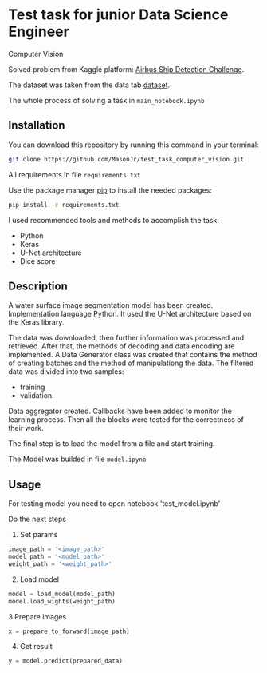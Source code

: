 # Test task for junior Data Science Engineer

Computer Vision

Solved problem from Kaggle platform: [Airbus Ship Detection Challenge](https://www.kaggle.com/c/airbus-ship-detection).

The dataset was taken from the data tab [dataset](https://www.kaggle.com/c/airbus-ship-detection/data).

The whole process of solving a task in ```main_notebook.ipynb```

## Installation

You can download this repository by running this command in your terminal:
```bash
git clone https://github.com/MasonJr/test_task_computer_vision.git
```

All requirements in file ```requirements.txt```

Use the package manager [pip](https://pip.pypa.io/en/stable/) to install the needed packages:

```bash
pip install -r requirements.txt
```
I used recommended tools and methods to accomplish the task:
* Python
* Keras
* U-Net architecture
* Dice score

## Description
A water surface image segmentation model has been created.
Implementation language Python. It used the U-Net architecture based on the Keras library.

The data was downloaded, then further information was processed and retrieved. After that, the methods of decoding and data encoding are implemented. A Data Generator class was created that contains the method of creating batches and the method of manipulationg the data.
The filtered data was divided into two samples:
* training
* validation.

Data aggregator created. Callbacks have been added to monitor the learning process. Then all the blocks were tested for the correctness of their work.

The final step is to load the model from a file and start training.

The Model was builded in file ```model.ipynb```


## Usage
For testing model you need to open notebook 'test_model.ipynb'

Do the next steps

1. Set params
```python
image_path = '<image_path>'
model_path = '<model_path>'
weight_path = '<weight_path>'
```
2. Load model
```python
model = load_model(model_path)
model.load_wights(weight_path)
```

3 Prepare images
```python
x = prepare_to_forward(image_path)
```
4. Get result
```python
y = model.predict(prepared_data)
```
